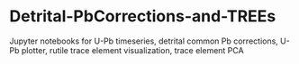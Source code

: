 # Detrital-PbCorrections-and-TREEs
Jupyter notebooks for U-Pb timeseries, detrital common Pb corrections, U-Pb plotter, rutile trace element visualization, trace element PCA
